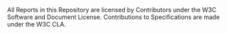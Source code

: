 All Reports in this Repository are licensed by Contributors under the W3C Software and Document License. Contributions to Specifications are made under the W3C CLA.